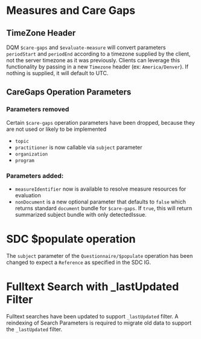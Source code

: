 # Measures and Care Gaps

## TimeZone Header 
DQM `$care-gaps` and `$evaluate-measure`  will convert parameters `periodStart` and `periodEnd`
according to a timezone supplied by the client, not the server timezone as it was previously.  Clients can leverage this
functionality by passing in a new `Timezone` header (ex: `America/Denver`).  If nothing is supplied, it will default to
UTC.

## CareGaps Operation Parameters
### Parameters removed
Certain `$care-gaps` operation parameters have been dropped, because they are not used or likely to be implemented
* `topic`
* `practitioner` is now callable via `subject` parameter
* `organization`
* `program`

### Parameters added:
* `measureIdentifier` now is available to resolve measure resources for evaluation
* `nonDocument` is a new optional parameter that defaults to `false` which returns standard `document` bundle for `$care-gaps`. 
If `true`, this will return summarized subject bundle with only detectedIssue.

# SDC $populate operation

The `subject` parameter of the `Questionnaire/$populate` operation has been changed to expect a `Reference` as specified
in the SDC IG. 

# Fulltext Search with _lastUpdated Filter

Fulltext searches have been updated to support `_lastUpdated` filter. A reindexing of Search Parameters
is required to migrate old data to support the `_lastUpdated` filter.
